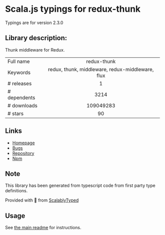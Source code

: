 
# Scala.js typings for redux-thunk

Typings are for version 2.3.0

## Library description:
Thunk middleware for Redux.

|                    |                 |
| ------------------ | :-------------: |
| Full name          | redux-thunk |
| Keywords           | redux, thunk, middleware, redux-middleware, flux |
| # releases         | 1 |
| # dependents       | 3214 |
| # downloads        | 109049283 |
| # stars            | 90 |

## Links
- [Homepage](https://github.com/reduxjs/redux-thunk)
- [Bugs](https://github.com/reduxjs/redux-thunk/issues)
- [Repository](https://github.com/reduxjs/redux-thunk)
- [Npm](https://www.npmjs.com/package/redux-thunk)
    


## Note
This library has been generated from typescript code from first party type definitions.

Provided with :purple_heart: from [ScalablyTyped](https://github.com/oyvindberg/ScalablyTyped)

## Usage
See [the main readme](../../readme.md) for instructions.


